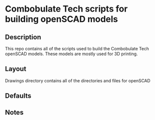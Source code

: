 # Combobulate Tech scripts for building openSCAD models

## Description

This repo contains all of the scripts used to build the Combobulate Tech openSCAD models.
These models are mostly used for 3D printing.

## Layout

Drawings directory contains all of the directories and files for openSCAD

## Defaults

## Notes
